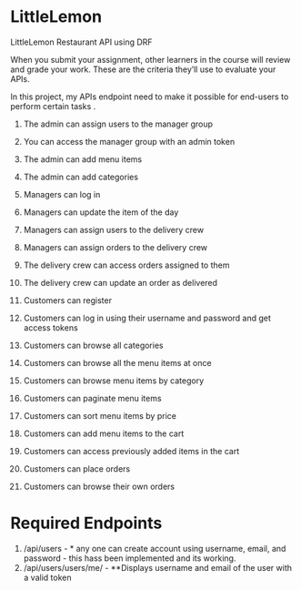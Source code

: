 # LittleLemon
 LittleLemon Restaurant API using DRF
 
When you submit your assignment, other learners in the course will review and grade your work. These are the criteria they’ll use to evaluate your APIs.

In this project, my  APIs endpoint need to make it possible for  end-users to perform certain tasks .

1.	The admin can assign users to the manager group

2.	You can access the manager group with an admin token

3.	The admin can add menu items 

4.	The admin can add categories

5.	Managers can log in 

6.	Managers can update the item of the day

7.	Managers can assign users to the delivery crew

8.	Managers can assign orders to the delivery crew

9.	The delivery crew can access orders assigned to them

10.	The delivery crew can update an order as delivered

11.	Customers can register

12.	Customers can log in using their username and password and get access tokens

13.	Customers can browse all categories 

14.	Customers can browse all the menu items at once

15.	Customers can browse menu items by category

16.	Customers can paginate menu items

17.	Customers can sort menu items by price

18.	Customers can add menu items to the cart

19.	Customers can access previously added items in the cart

20.	Customers can place orders

21.	Customers can browse their own orders

# Required Endpoints
1. /api/users - * any one can create account using username, email, and password - this hass been implemented and its working.
2. /api/users/users/me/ - **Displays username and email of the user with a valid token
